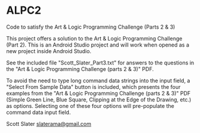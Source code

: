 # ALPC2
Code to satisfy the Art & Logic Programming Challenge (Parts 2 & 3)

This project offers a solution to the Art & Logic Programming Challenge (Part 2).
This is an Android Studio project and will work when opened as a new project inside Android Studio.

See the included file "Scott_Slater_Part3.txt" for answers to the questions in the "Art & Logic Programming Challenge (parts 2 & 3)" PDF.

To avoid the need to type long command data strings into the input field, a "Select From Sample Data" button is included, which presents the four examples from the "Art & Logic Programming Challenge (parts 2 & 3)" PDF (Simple Green Line, Blue Square, Clipping at the Edge of the Drawing, etc.) as options. Selecting one of these four options will pre-populate the command data input field.

Scott Slater
slaterama@gmail.com
